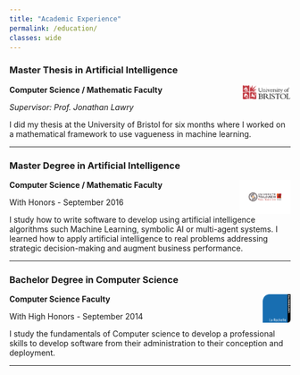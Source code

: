 ```yaml
---
title: "Academic Experience"
permalink: /education/
classes: wide
---
```



### Master Thesis in Artificial Intelligence
<img width="17%" style="float: right;" src="../assets/images/university_of_Bristol_logo.png">

**Computer Science / Mathematic Faculty**

*Supervisor: Prof. Jonathan Lawry*

I did my thesis at the University of Bristol for six months where I worked on a mathematical framework to use vagueness in machine learning. 


---

### Master Degree in Artificial Intelligence
<img width="18%" style="float: right;" src="../assets/images/toulouse_logo.jpg">

**Computer Science / Mathematic Faculty**
 
With Honors - September 2016

I study how to write software to develop using artificial intelligence algorithms such Machine Learning, symbolic AI or multi-agent systems. I learned how to apply artificial intelligence to real problems addressing  strategic decision-making and augment business performance.

---


### Bachelor Degree in Computer Science
<img width="10%" style="float: right;" src="../assets/images/lr_logo.png">

**Computer Science Faculty**

With High Honors - September 2014

I study the fundamentals of Computer science to develop a professional skills to develop software from their administration to their conception and deployment.

---